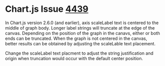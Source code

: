 # Chart.js Issue [4439](https://github.com/chartjs/Chart.js/issues/4439)

In Chart.js version 2.6.0 (and earlier), axis scaleLabel text is centered to the middle of graph body.  Longer label strings will truncate at the edge of the canvas.  Depending on the position of the graph in the canavs, either or both ends can be truncated.  When the graph is not centered in the canvas, better results can be obtained by adjusting the scaleLable text placement.

Change the scaleLabel text placment to adjust the string justification and origin when truncation would occur with the default center position.

